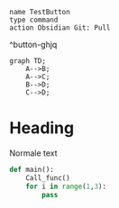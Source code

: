 ```button
name TestButton
type command
action Obsidian Git: Pull
```
^button-ghjq
```mermaid
graph TD;
    A-->B;
    A-->C;
    B-->D;
    C-->D;
```
# Heading
Normale text
```python
def main():
    Call_func()
    for i in range(1,3):
        pass
```
